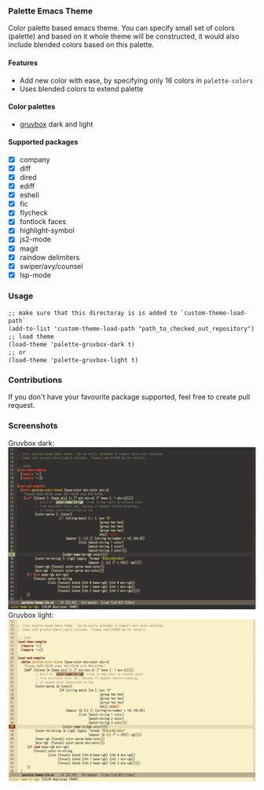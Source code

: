 ### Palette Emacs Theme
Color palette based emacs theme. You can specify small set of colors (palette) and based on it whole theme will be constructed, it would also include blended colors based on this palette.

#### Features
 - Add new color with ease, by specifying only 16 colors in `palette-colors`
 - Uses blended colors to extend palette

#### Color palettes
 - [gruvbox](https://github.com/morhetz/gruvbox) dark and light

#### Supported packages
  - [X] company
  - [X] diff
  - [X] dired
  - [X] ediff
  - [X] eshell
  - [X] fic
  - [X] flycheck
  - [X] fontlock faces
  - [X] highlight-symbol
  - [X] js2-mode
  - [X] magit
  - [X] raindow delimiters
  - [X] swiper/avy/counsel
  - [x] lsp-mode

### Usage
```emacs-lisp
;; make sure that this directoray is is added to `custom-theme-load-path`
(add-to-list 'custom-theme-load-path "path_to_checked_out_repository")
;; load theme
(load-theme 'palette-gruvbox-dark t)
;; or
(load-theme 'palette-gruvbox-light t)
```

### Contributions
If you don't have your favourite package supported, feel free to create pull request. 

### Screenshots
Gruvbox dark:
![gruvbox dark](/imgs/gruvbox-dark.png "gruvbox dark")
Gruvbox light:
![gruvbox light](/imgs/gruvbox-light.png "gruvbox light")
